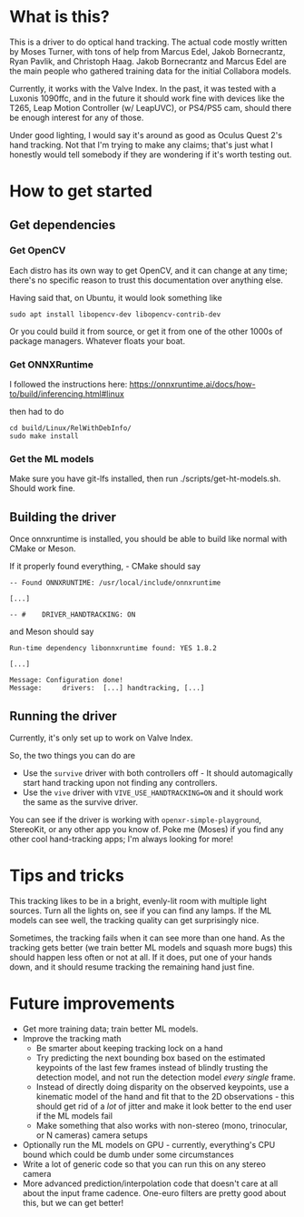 <!--
Copyright 2021, Collabora, Ltd.
Authors:
Moses Turner <moses@collabora.com>
SPDX-License-Identifier: BSL-1.0
-->

# What is this?
This is a driver to do optical hand tracking. The actual code mostly written by Moses Turner, with tons of help from Marcus Edel, Jakob Bornecrantz, Ryan Pavlik, and Christoph Haag. Jakob Bornecrantz and Marcus Edel are the main people who gathered training data for the initial Collabora models.

Currently, it works with the Valve Index. In the past, it was tested with a Luxonis 1090ffc, and in the future it should work fine with devices like the T265, Leap Motion Controller (w/ LeapUVC), or PS4/PS5 cam, should there be enough interest for any of those. 

Under good lighting, I would say it's around as good as Oculus Quest 2's hand tracking. Not that I'm trying to make any claims; that's just what I honestly would tell somebody if they are wondering if it's worth testing out.


# How to get started
## Get dependencies
### Get OpenCV
Each distro has its own way to get OpenCV, and it can change at any time; there's no specific reason to trust this documentation over anything else.

Having said that, on Ubuntu, it would look something like

```
sudo apt install libopencv-dev libopencv-contrib-dev
```

Or you could build it from source, or get it from one of the other 1000s of package managers. Whatever floats your boat.

### Get ONNXRuntime
I followed the instructions here: https://onnxruntime.ai/docs/how-to/build/inferencing.html#linux

then had to do
```
cd build/Linux/RelWithDebInfo/
sudo make install
```

### Get the ML models
Make sure you have git-lfs installed, then run ./scripts/get-ht-models.sh. Should work fine.

## Building the driver
Once onnxruntime is installed, you should be able to build like normal with CMake or Meson. 

If it properly found everything, - CMake should say 

```
-- Found ONNXRUNTIME: /usr/local/include/onnxruntime

[...]

-- #    DRIVER_HANDTRACKING: ON
```

and Meson should say

```
Run-time dependency libonnxruntime found: YES 1.8.2

[...]

Message: Configuration done!
Message:     drivers:  [...] handtracking, [...]
```

## Running the driver
Currently, it's only set up to work on Valve Index.

So, the two things you can do are
* Use the `survive` driver with both controllers off - It should automagically start hand tracking upon not finding any controllers.
* Use the `vive` driver with `VIVE_USE_HANDTRACKING=ON` and it should work the same as the survive driver.

You can see if the driver is working with `openxr-simple-playground`, StereoKit, or any other app you know of. Poke me (Moses) if you find any other cool hand-tracking apps; I'm always looking for more!

# Tips and tricks

This tracking likes to be in a bright, evenly-lit room with multiple light sources. Turn all the lights on, see if you can find any lamps. If the ML models can see well, the tracking quality can get surprisingly nice.

Sometimes, the tracking fails when it can see more than one hand. As the tracking gets better (we train better ML models and squash more bugs) this should happen less often or not at all. If it does, put one of your hands down, and it should resume tracking the remaining hand just fine. 

# Future improvements

* Get more training data; train better ML models.
* Improve the tracking math 
  * Be smarter about keeping tracking lock on a hand
  * Try predicting the next bounding box based on the estimated keypoints of the last few frames instead of blindly trusting the detection model, and not run the detection model *every single* frame.
  * Instead of directly doing disparity on the observed keypoints, use a kinematic model of the hand and fit that to the 2D observations - this should get rid of a *lot* of jitter and make it look better to the end user if the ML models fail
  * Make something that also works with non-stereo (mono, trinocular, or N cameras) camera setups
* Optionally run the ML models on GPU - currently, everything's CPU bound which could be dumb under some circumstances
* Write a lot of generic code so that you can run this on any stereo camera
* More advanced prediction/interpolation code that doesn't care at all about the input frame cadence. One-euro filters are pretty good about this, but we can get better!